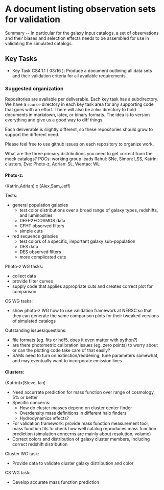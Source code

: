 #  A document listing observation sets for validation

Summary -- In particular for the galaxy input catalogs, a set of observations and their biases and selection
effects needs to be assembled for use in validating the simulated catalogs.

## Key Tasks
* Key Task CS4.1.1 ( 03/16 ): Produce a document outlining all data sets and their validation criteria for all
available requirements.

### Suggested organization
Repositories are available per deliverable.  Each key task has a subdirectory.
We have a `source` directory in each key task area for any supporting
code that goes with an effort.  There will also be a `doc` directory to hold documents in markdown,
latex, or binary formats.  The idea is to version everything and give us a good way to diff things.

Each deliverable is slightly different, so these repositories should grow to support the different need.

Please feel free to use github issues on each repository to organize work.

What are the three primary distributions you need to get correct from the mock catalogs?
POCs: working group leads
Rahul: SNe, Simon: LSS, Katrin: clusters, Eve: Photo-z, Adrian: SL, Wentao: WL

#### Photo-z:
(Katrin,Adrian) x (Alex,Sam,Jeff)

Tests:
* general population galaxies
  * test color distributions over a broad range of galaxy types, redshifts, and luminosities
  * DEEP2+COSMOS data
  * CFHT observed filters
  * simple cuts
* red sequence galaxies
  * test colors of a specific, important galaxy sub-population
  * DES data
  * DES observed filters
  * more complicated cuts

Photo-z WG tasks:
* collect data
* provide filter curves
* supply code that applies appropriate cuts and creates correct plot for comparison

CS WG tasks:
* show photo-z WG how to use validation framework at NERSC so that they can generate the same comparison plots for their tweaked versions of simulated catalogs

Outstanding issues/questions:
* file formats (eg. fits or hdf5, does it even matter with python?)
* are there photometric calibration issues (eg. zero points) to worry about or can the plotting code take care of that easily?
* SAMs need to turn on extinction/reddening, tune parameters somewhat, and may eventually want to incorporate emission lines

#### Clusters:
(Katrin)x(Steve, Ian)
* Need accurrate prediction for mass function over range of cosmology, 5% or better
* Specific concerns:
  * How do cluster masses depend on cluster center finder
  * Overdensity mass definitions in different halo finders
  * Hydrodynamics effects?
* For validation framework: provide mass function measurement tool, mass function fits to check how well catalog reproduces mass function prediction (simulation concerns are mainly about resolution, volume)
* Correct colors and distribution of galaxy cluster members, including correct redshift distribution

Cluster WG task:
* Provide data to validate cluster galaxy distribution and color

CS WG task:
* Develop accurate mass function prediction


